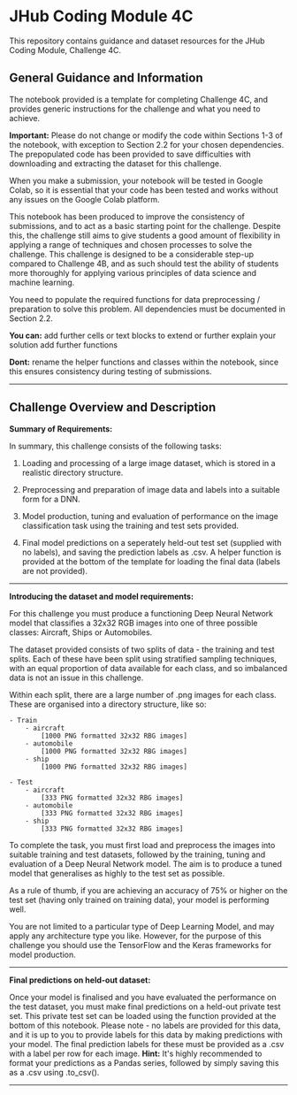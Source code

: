 # JHub Coding Module 4C

This repository contains guidance and dataset resources for the JHub Coding Module, Challenge 4C.

## General Guidance and Information

The notebook provided is a template for completing Challenge 4C, and provides generic instructions for the challenge and what you need to achieve. 

**Important:** Please do not change or modify the code within Sections 1-3 of the notebook, with exception to Section 2.2 for your chosen dependencies. The prepopulated code has been provided to save difficulties with downloading and extracting the dataset for this challenge.

When you make a submission, your notebook will be tested in Google Colab, so it is essential that your code has been tested and works without any issues on the Google Colab platform.

This notebook has been produced to improve the consistency of submissions, and to act as a basic starting point for the challenge. Despite this, the challenge still aims to give students a good amount of flexibility in applying a range of techniques and chosen processes to solve the challenge. This challenge is designed to be a considerable step-up compared to Challenge 4B, and as such should test the ability of students more thoroughly for applying various principles of data science and machine learning.

You need to populate the required functions for data preprocessing / preparation to solve this problem. All dependencies must be documented in Section 2.2.

**You can:** add further cells or text blocks to extend or further explain your solution add further functions

**Dont:** rename the helper functions and classes within the notebook, since this ensures consistency during testing of submissions.

---

## Challenge Overview and Description

**Summary of Requirements:**

In summary, this challenge consists of the following tasks:

1. Loading and processing of a large image dataset, which is stored in a realistic directory structure.

2. Preprocessing and preparation of image data and labels into a suitable form for a DNN.

3. Model production, tuning and evaluation of performance on the image classification task using the training and test sets provided.

4. Final model predictions on a seperately held-out test set (supplied with no labels), and saving the prediction labels as .csv. A helper function is provided at the bottom of the template for loading the final data (labels are not provided).

---

**Introducing the dataset and model requirements:**

For this challenge you must produce a functioning Deep Neural Network model that classifies a 32x32 RGB images into one of three possible classes: Aircraft, Ships or Automobiles. 

The dataset provided consists of two splits of data - the training and test splits. Each of these have been split using stratified sampling techniques, with an equal proportion of data available for each class, and so imbalanced data is not an issue in this challenge. 

Within each split, there are a large number of .png images for each class. These are organised into a directory structure, like so:

    - Train
        - aircraft 
            [1000 PNG formatted 32x32 RBG images]
        - automobile
            [1000 PNG formatted 32x32 RBG images]
        - ship
            [1000 PNG formatted 32x32 RBG images]
        
    - Test
        - aircraft
            [333 PNG formatted 32x32 RBG images]
        - automobile
            [333 PNG formatted 32x32 RBG images]
        - ship
            [333 PNG formatted 32x32 RBG images]
            

To complete the task, you must first load and preprocess the images into suitable training and test datasets, followed by the training, tuning and evaluation of a Deep Neural Network model. The aim is to produce a tuned model that generalises as highly to the test set as possible. 

As a rule of thumb, if you are achieving an accuracy of 75% or higher on the test set (having only trained on training data), your model is performing well.

You are not limited to a particular type of Deep Learning Model, and may apply any architecture type you like. However, for the purpose of this challenge you should use the TensorFlow and the Keras frameworks for model production.

---
**Final predictions on held-out dataset:**

Once your model is finalised and you have evaluated the performance on the test dataset, you must make final predictions on a held-out private test set. This private test set can be loaded using the function provided at the bottom of this notebook. Please note - no labels are provided for this data, and it is up to you to provide labels for this data by making predictions with your model. The final prediction labels for these must be provided as a .csv with a label per row for each image. **Hint:** It's highly recommended to format your predictions as a Pandas series, followed by simply saving this as a .csv using .to_csv().

---